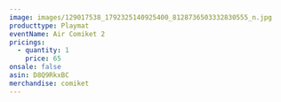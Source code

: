 ```yaml
---
image: images/129017538_1792325140925400_8128736503332830555_n.jpg
producttype: Playmat
eventName: Air Comiket 2
pricings:
  - quantity: 1
    price: 65
onsale: false
asin: D8Q9RkxBC
merchandise: comiket
---
```

